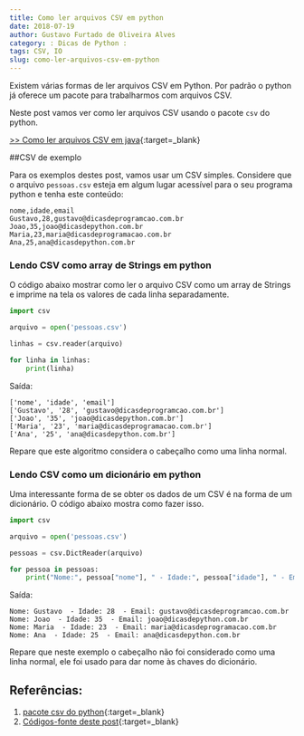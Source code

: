 ```yaml
---
title: Como ler arquivos CSV em python
date: 2018-07-19
author: Gustavo Furtado de Oliveira Alves
category: : Dicas de Python :
tags: CSV, IO
slug: como-ler-arquivos-csv-em-python
---
```


Existem várias formas de ler arquivos CSV em Python. Por padrão o python já oferece um pacote para trabalharmos com arquivos CSV.

Neste post vamos ver como ler arquivos CSV usando o pacote `csv` do python.

[>> Como ler arquivos CSV em java](https://dicasdeprogramacao.com.br/como-ler-arquivos-csv-em-java/){:target=\_blank}

##CSV de exemplo

Para os exemplos destes post, vamos usar um CSV simples.
Considere que o arquivo `pessoas.csv` esteja em algum lugar acessível para o seu programa python e tenha este conteúdo:

```
nome,idade,email
Gustavo,28,gustavo@dicasdeprogramcao.com.br
Joao,35,joao@dicasdepython.com.br
Maria,23,maria@dicasdeprogramacao.com.br
Ana,25,ana@dicasdepython.com.br
```

### Lendo CSV como array de Strings em python

O código abaixo mostrar como ler o arquivo CSV como um array de Strings e imprime na tela os valores de cada linha separadamente.

```python
import csv

arquivo = open('pessoas.csv')

linhas = csv.reader(arquivo)

for linha in linhas:
    print(linha)
```

Saída:

```
['nome', 'idade', 'email']
['Gustavo', '28', 'gustavo@dicasdeprogramcao.com.br']
['Joao', '35', 'joao@dicasdepython.com.br']
['Maria', '23', 'maria@dicasdeprogramacao.com.br']
['Ana', '25', 'ana@dicasdepython.com.br']
```

Repare que este algoritmo considera o cabeçalho como uma linha normal.

### Lendo CSV como um dicionário em python

Uma interessante forma de se obter os dados de um CSV é na forma de um dicionário. O código abaixo mostra como fazer isso.

```python
import csv

arquivo = open('pessoas.csv')

pessoas = csv.DictReader(arquivo)

for pessoa in pessoas:
    print("Nome:", pessoa["nome"], " - Idade:", pessoa["idade"], " - Email:", pessoa["email"])
```

Saída:

```
Nome: Gustavo  - Idade: 28  - Email: gustavo@dicasdeprogramcao.com.br
Nome: Joao  - Idade: 35  - Email: joao@dicasdepython.com.br
Nome: Maria  - Idade: 23  - Email: maria@dicasdeprogramacao.com.br
Nome: Ana  - Idade: 25  - Email: ana@dicasdepython.com.br
```

Repare que neste exemplo o cabeçalho não foi considerado como uma linha normal, ele foi usado para dar nome às chaves do dicionário.

## Referências:

1. [pacote csv do python](https://docs.python.org/3/library/csv.html){:target=\_blank}
2. [Códigos-fonte deste post](https://github.com/gustavofoa/dicasdepython.com.br/tree/master/content/examples/csv){:target=\_blank}